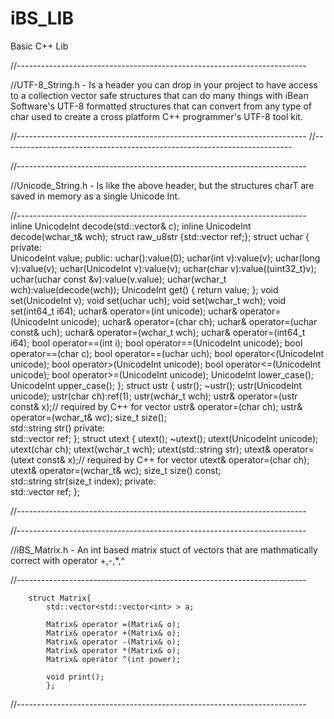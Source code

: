 # iBS_LIB
Basic C++ Lib

//------------------------------------------------------------------------

//UTF-8_String.h - Is a header you can drop in your project to have access to a collection vector safe structures that can do many things with iBean Software's UTF-8 formatted structures that can convert from any type of char used to create a cross platform C++ programmer's UTF-8 tool kit. 

//------------------------------------------------------------------------
//------------------------------------------------------------------------

//------------------------------------------------------------------------

//Unicode_String.h - Is like the above header, but the structures charT are saved in memory as a single Unicode Int.

//------------------------------------------------------------------------
    inline UnicodeInt decode(std::vector<char>& c);
    inline UnicodeInt decode(wchar_t& wch);
    struct raw_u8str {std::vector <unsigned char> ref;};
    struct uchar
        {
        private:    
            UnicodeInt value;
        public:
            uchar():value(0); 
            uchar(int v):value(v); 
            uchar(long v):value(v); 
            uchar(UnicodeInt v):value(v); 
            uchar(char v):value((uint32_t)v);
            uchar(uchar const &v):value(v.value); 
            uchar(wchar_t wch):value(decode(wch)); 
            UnicodeInt get() { return value; };
            void set(UnicodeInt v);
            void set(uchar uch);
            void set(wchar_t wch);
            void set(int64_t i64);
            uchar& operator=(int unicode);
            uchar& operator=(UnicodeInt unicode);
            uchar& operator=(char ch);
            uchar& operator=(uchar const& uch);
            uchar& operator=(wchar_t wch);
            uchar& operator=(int64_t i64);
            bool operator==(int i);
            bool operator==(UnicodeInt unicode);
            bool operator==(char c);
            bool operator==(uchar uch);
            bool operator<(UnicodeInt unicode);
            bool operator>(UnicodeInt unicode);
            bool operator<=(UnicodeInt unicode);
            bool operator>=(UnicodeInt unicode);
            UnicodeInt lower_case();
            UnicodeInt upper_case();
        };
    struct ustr
        {
            ustr();
            ~ustr();
            ustr(UnicodeInt unicode);
            ustr(char ch):ref(1);
            ustr(wchar_t wch);
            ustr& operator=(ustr const& x);// required by C++ for vector
            ustr& operator=(char ch);
            ustr& operator=(wchar_t& wc);
            size_t size();    
            std::string str()
        private:    
            std::vector<uchar> ref;
        };
    struct utext
        {
            utext();
            ~utext();
            utext(UnicodeInt unicode);
            utext(char ch);
            utext(wchar_t wch);
            utext(std::string str); 
            utext& operator=(utext const& x);// required by C++ for vector
            utext& operator=(char ch);
            utext& operator=(wchar_t& wc);
            size_t size() const;    
            std::string str(size_t index);
        private:    
            std::vector<ustr> ref;
        };

//------------------------------------------------------------------------


//------------------------------------------------------------------------

//iBS_Matrix.h - An int based matrix stuct of vectors that are mathmatically correct with operator +,-,*,^

//------------------------------------------------------------------------

        struct Matrix{
            std::vector<std::vector<int> > a; 

            Matrix& operator =(Matrix& o);
            Matrix& operator +(Matrix& o);
            Matrix& operator -(Matrix& o);
            Matrix& operator *(Matrix& o);
            Matrix& operator ^(int power);
            
            void print();
            };
//------------------------------------------------------------------------
